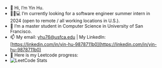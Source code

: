 - 👋 Hi, I’m Yin Hu.
- 🙋‍♀️💻 I’m currently looking for a software engineer summer intern in 2024 (open to remote / all working locations in U.S.).
- 👩‍ I’m a master student in Computer Science in University of San Francisco.
- 📫 My email: yhu76@usfca.edu | My LinkedIn: [https://linkedin.com/in/yin-hu-9878711b0](https://linkedin.com/in/yin-hu-9878711b0) 
- 📌 Here is my Leetcode progress:
- ![LeetCode Stats](https://leetcard.jacoblin.cool/geniuseva?theme=unicorn&font=Baloo%202&ext=heatmap)
